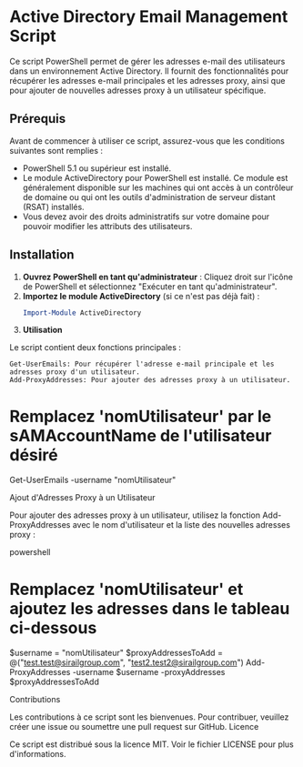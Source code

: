 # Active Directory Email Management Script

Ce script PowerShell permet de gérer les adresses e-mail des utilisateurs dans un environnement Active Directory. Il fournit des fonctionnalités pour récupérer les adresses e-mail principales et les adresses proxy, ainsi que pour ajouter de nouvelles adresses proxy à un utilisateur spécifique.

## Prérequis

Avant de commencer à utiliser ce script, assurez-vous que les conditions suivantes sont remplies :

- PowerShell 5.1 ou supérieur est installé.
- Le module ActiveDirectory pour PowerShell est installé. Ce module est généralement disponible sur les machines qui ont accès à un contrôleur de domaine ou qui ont les outils d'administration de serveur distant (RSAT) installés.
- Vous devez avoir des droits administratifs sur votre domaine pour pouvoir modifier les attributs des utilisateurs.

## Installation

1. **Ouvrez PowerShell en tant qu'administrateur** : Cliquez droit sur l'icône de PowerShell et sélectionnez "Exécuter en tant qu'administrateur".
2. **Importez le module ActiveDirectory** (si ce n'est pas déjà fait) :
   ```powershell
   Import-Module ActiveDirectory

3. **Utilisation**

Le script contient deux fonctions principales :

    Get-UserEmails: Pour récupérer l'adresse e-mail principale et les adresses proxy d'un utilisateur.
    Add-ProxyAddresses: Pour ajouter des adresses proxy à un utilisateur.

# Remplacez 'nomUtilisateur' par le sAMAccountName de l'utilisateur désiré
Get-UserEmails -username "nomUtilisateur"

Ajout d'Adresses Proxy à un Utilisateur

Pour ajouter des adresses proxy à un utilisateur, utilisez la fonction Add-ProxyAddresses avec le nom d'utilisateur et la liste des nouvelles adresses proxy :

powershell

# Remplacez 'nomUtilisateur' et ajoutez les adresses dans le tableau ci-dessous
$username = "nomUtilisateur"
$proxyAddressesToAdd = @("test.test@sirailgroup.com", "test2.test2@sirailgroup.com")
Add-ProxyAddresses -username $username -proxyAddresses $proxyAddressesToAdd

Contributions

Les contributions à ce script sont les bienvenues. Pour contribuer, veuillez créer une issue ou soumettre une pull request sur GitHub.
Licence

Ce script est distribué sous la licence MIT. Voir le fichier LICENSE pour plus d'informations.

